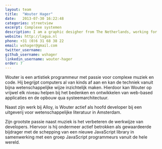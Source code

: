 ```yaml
---
layout: team
title:  "Wouter Hager"
date:   2013-07-30 16:22:48
categories: streetview
excerpt: Complexe systemen
description: I am a graphic desigher from The Netherlands, working for my self since 2009 and recently under the name Studio 210 as a collective of creative designer and developers.
website: http://lagua.nl
phone: +31 (0)6 31 68 38 22
email: wshager@gmail.com
twitter_username:
github_username: wshager
linkedin_username: wouter-hager
order: 7
---
```

Wouter is een artistiek programmeur met passie voor complexe muziek en code. Hij begrijpt computers al van kinds af aan en kan de techniek vanuit bijna wetenschappelijke wijze inzichtelijk maken. Hierdoor kan Wouter op vrijwel elk niveau helpen bij het bedenken en ontwikkelen van web-based applicaties en de opbouw qua systeemarchitectuur.

Naast zijn werk bij Alloy, is Wouter actief als hoofd developer bij een uitgeverij voor wetenschappelijke literatuur in Amsterdam.

Zijn grootste passie naast muziek is het verbeteren de werkwijze van developers. Hiervoor is hij ondermeer actief betrokken als gewaardeerde bijdrager met de schepping van een nieuwe JavaScript library in samenwerking met een groep JavaScript programmeurs vanuit de hele wereld.
